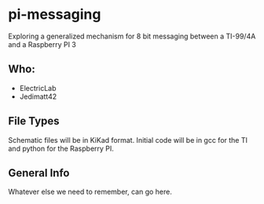 # pi-messaging

Exploring a generalized mechanism for 8 bit messaging between a TI-99/4A and
a Raspberry PI 3

## Who: 

* ElectricLab
* Jedimatt42

## File Types

Schematic files will be in KiKad format.
Initial code will be in gcc for the TI and python for the Raspberry PI.

## General Info

Whatever else we need to remember, can go here. 

